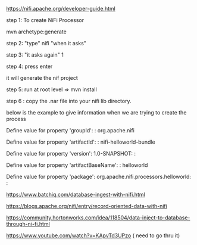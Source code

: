 https://nifi.apache.org/developer-guide.html

step 1: To create NiFi Processor

mvn archetype:generate

step 2: "type" nifi "when it asks"

step 3: "it asks again" 1

step 4: press enter

it will generate the nif project

step 5: run at root level =>  mvn install


step 6 : copy the .nar file into your nifi lib directory.



below is the example to give information when we are trying to create the process

Define value for property 'groupId': : org.apache.nifi

Define value for property 'artifactId': : nifi-helloworld-bundle

Define value for property 'version':  1.0-SNAPSHOT: :

Define value for property 'artifactBaseName': : helloworld

Define value for property 'package':  org.apache.nifi.processors.helloworld: :


https://www.batchiq.com/database-ingest-with-nifi.html

https://blogs.apache.org/nifi/entry/record-oriented-data-with-nifi

https://community.hortonworks.com/idea/118504/data-inject-to-database-through-ni-fi.html


https://www.youtube.com/watch?v=KApvTd3UPzo  ( need to go thru it)
